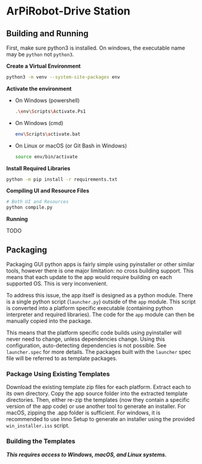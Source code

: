 # ArPiRobot-Drive Station

## Building and Running

First, make sure python3 is installed. On windows, the executable name may be `python` not `python3`.


**Create a Virtual Environment**
```sh
python3 -m venv --system-site-packages env
```

**Activate the environment**

- On Windows (powershell)
    ```sh
    .\env\Scripts\Activate.Ps1
    ```

- On Windows (cmd)
    ```sh
    env\Scripts\activate.bat
    ```

- On Linux or macOS (or Git Bash in Windows)
    ```sh
    source env/bin/activate
    ```

**Install Required Libraries**
```sh
python -m pip install -r requirements.txt
```

**Compiling UI and Resource Files**

```sh
# Both UI and Resources
python compile.py
```

**Running**

TODO

## Packaging

Packaging GUI python apps is fairly simple using pyinstaller or other similar tools, however there is one major limitation: no cross building support. This means that each update to the app would require building on each supported OS. This is very inconvenient. 

To address this issue, the app itself is designed as a python module. There is a single python script (`launcher.py`) outside of the `app` module. This script is converted into a platform specific executable (containing python interpreter and required libraries). The code for the `app` module can then be manually copied into the package.

This means that the platform specific code builds using pyinstaller will never need to change, unless dependencies change. Using this configuration, auto-detecting dependencies is not possible. See `launcher.spec` for more details. The packages built with the `launcher` spec file will be referred to as template packages.

### Package Using Existing Templates

Download the existing template zip files for each platform. Extract each to its own directory. Copy the app source folder into the extracted template directories. Then, either re-zip the templates (now they contain a specific version of the app code) or use another tool to generate an installer. For macOS, zipping the .app folder is sufficient. For windows, it is recommended to use Inno Setup to generate an installer using the provided `win_installer.iss` script.

### Building the Templates

***This requires access to Windows, macOS, and Linux systems.***